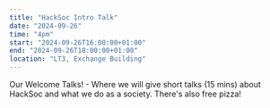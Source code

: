 ```yaml
---
title: "HackSoc Intro Talk"
date: "2024-09-26"
time: "4pm"
start: "2024-09-26T16:00:00+01:00"
end: "2024-09-26T18:00:00+01:00"
location: "LT3, Exchange Building"
---
```


Our Welcome Talks! - Where we will give short talks (15 mins) about HackSoc and what we do as a society. There's also free pizza!
